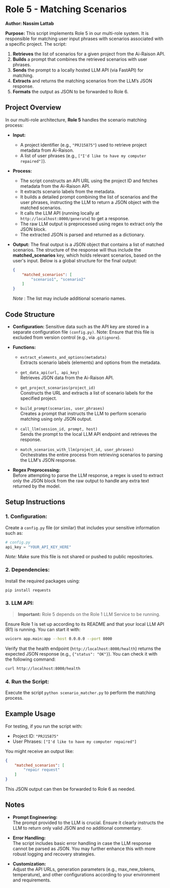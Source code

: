 # Role 5 - Matching Scenarios

**Author: Nassim Lattab**

**Purpose:**
This script implements Role 5 in our multi-role system. It is responsible for matching user input phrases with scenarios associated with a specific project. The script:

1. **Retrieves** the list of scenarios for a given project from the Ai-Raison API.
2. **Builds** a prompt that combines the retrieved scenarios with user phrases.
3. **Sends** the prompt to a locally hosted LLM API (via FastAPI) for matching.
4. **Extracts** and returns the matching scenarios from the LLM’s JSON response.
5. **Formats** the output as JSON to be forwarded to Role 6.

## Project Overview

In our multi-role architecture, **Role 5** handles the scenario matching process:

- **Input:**
    - A project identifier (e.g., `"PRJ15875"`) used to retrieve project metadata from Ai-Raison.
    - A list of user phrases (e.g., `["I'd like to have my computer repaired"]`).

- **Process:**
    - The script constructs an API URL using the project ID and fetches metadata from the Ai-Raison API.
    - It extracts scenario labels from the metadata.
    - It builds a detailed prompt combining the list of scenarios and the user phrases, instructing the LLM to return a JSON object with the matched scenarios.
    - It calls the LLM API (running locally at `http://localhost:8000/generate`) to get a response.
    - The raw LLM output is preprocessed using regex to extract only the JSON block.
    - The extracted JSON is parsed and returned as a dictionary.

- **Output:** The final output is a JSON object that contains a list of matched scenarios. The structure of the response will thus include the **matched_scenarios** key, which holds relevant scenarios, based on the user's input. 
Below is a global structure for the final output:
    ```json
    {
        "matched_scenarios": [
            "scenario1", "scenario2"
        ]
    }
    ```
    *Note* : The list may include additional scenario names.

## Code Structure

- **Configuration:**
    Sensitive data such as the API key are stored in a separate configuration file `(config.py)`.
    Note: Ensure that this file is excluded from version control (e.g., via .`gitignore`).

- **Functions:**
    - `extract_elements_and_options(metadata)`\
        Extracts scenario labels (elements) and options from the metadata.

    - `get_data_api(url, api_key)`\
        Retrieves JSON data from the Ai-Raison API.

    - `get_project_scenarios(project_id)`\
        Constructs the URL and extracts a list of scenario labels for the specified project.

    - `build_prompt(scenarios, user_phrases)`\
        Creates a prompt that instructs the LLM to perform scenario matching using only JSON output.

    - `call_llm(session_id, prompt, host)`\
        Sends the prompt to the local LLM API endpoint and retrieves the response.

    - `match_scenarios_with_llm(project_id, user_phrases)`\
        Orchestrates the entire process from retrieving scenarios to parsing the LLM's JSON response.

- **Regex Preprocessing:**\
    Before attempting to parse the LLM response, a regex is used to extract only the JSON block from the raw output to handle any extra text returned by the model.

## Setup Instructions

### 1. Configuration:
Create a `config.py` file (or similar) that includes your sensitive information such as:
```python
# config.py
api_key = "YOUR_API_KEY_HERE"
```
*Note:* Make sure this file is not shared or pushed to public repositories.

### 2. Dependencies:
Install the required packages using:
```bash
pip install requests
```

### 3. LLM API:
>**Important:** Role 5 depends on the Role 1 LLM Service to be running.

Ensure Role 1 is set up according to its README and that your local LLM API (R1) is running. You can start it with:
```bash
uvicorn app.main:app --host 0.0.0.0 --port 8000
```

Verify that the health endpoint (`http://localhost:8000/health`)  returns the expected JSON response (e.g., `{"status": "OK"}`). You can check it with the following command:
```bash
curl http://localhost:8000/health
```

### 4. Run the Script:
Execute the script `python scenario_matcher.py` to perform the matching process.

## Example Usage

For testing, if you run the script with:

- Project ID: `"PRJ15875"`
- User Phrases: `["I'd like to have my computer repaired"]`

You might receive an output like:
```json
{
    "matched_scenarios": [
        "repair request"
    ]
}
```
This JSON output can then be forwarded to Role 6 as needed.

## Notes

- **Prompt Engineering:**\
    The prompt provided to the LLM is crucial. Ensure it clearly instructs the LLM to return only valid JSON and no additional commentary.

- **Error Handling:**\
    The script includes basic error handling in case the LLM response cannot be parsed as JSON. You may further enhance this with more robust logging and recovery strategies.

- **Customization:**\
    Adjust the API URLs, generation parameters (e.g., max_new_tokens, temperature), and other configurations according to your environment and requirements.